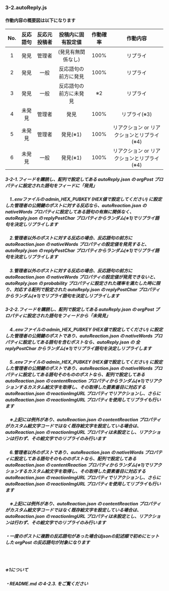 ### 3-2.autoReply.js

#### 作動内容の概要図は以下になります

| No. | 反応語句 | 反応元投稿者 | 投稿内に固有設定値 | 作動確率 | 作動内容 |
|:-:|:-:|:-:|:-:|:-:|:-:|
| 1 | 発見 | 管理者 | (発見有無関係なし) | 100% | リプライ |
| 2 | 発見 | 一般 | 反応語句の前方に発見 | 100% | リプライ |
| 3 | 発見 | 一般 | 反応語句の前方に未発見 | ※2 | リプライ |
| 4 | 未発見 | 管理者 | 発見 | 100% | リプライ(※3) |
| 5 | 未発見 | 管理者 | 発見(※1) | 100% | リアクション or リアクションとリプライ (※4) |
| 6 | 未発見 | 一般 | 発見(※1) | 100% | リアクション or リアクションとリプライ (※4) |

##### 3-2-1.フィードを購読し、配列で設定してある autoReply.json の orgPost プロパティに設定された語句をフィードに「発見」
##### 　1..envファイルの admin_HEX_PUBKEY (HEX値で設定してください) に設定した管理者の公開鍵のポストに対する反応なら、autoReaction.json の nativeWords プロパティに設定してある語句の有無に関係なく、autoReply.json の replyPostChar プロパティからランダム(※1)でリプライ語句を決定しリプライします

##### 　2.管理者以外のポストに対する反応の場合、反応語句の前方に autoReaction.json の nativeWords プロパティの設定値を発見すると、autoReply.json の replyPostChar プロパティからランダム(※1)でリプライ語句を決定しリプライします

##### 　3.管理者以外のポストに対する反応の場合、反応語句の前方に autoReaction.json の nativeWords プロパティの設定値が発見できないと、autoReply.json の probability プロパティに設定された確率を満たした時に限り、対応する配列で設定された autoReply.json の replyPostChar プロパティからランダム(※1)でリプライ語句を決定しリプライします

##### 3-2-2.フィードを購読し、配列で設定してある autoReply.json の orgPost プロパティに設定された語句をフィードから「未発見」
##### 　4..envファイルの admin_HEX_PUBKEY (HEX値で設定してください) に設定した管理者の公開鍵のポストであり、autoReaction.json の nativeWords プロパティに設定してある語句を含むポストなら、autoReply.json の 全 replyPostChar からランダム(※1)でリプライ語句を決定しリプライします

##### 　5..envファイルの admin_HEX_PUBKEY (HEX値で設定してください) に設定した管理者の公開鍵のポストであり、autoReaction.json の nativeWords プロパティに設定してある語句そのもののポストなら、配列で設定してある autoReaction.json の contentReaction プロパティからランダム(※1)でリアクションするカスタム絵文字を取得し、その取得した要素番目に対応する autoReaction.json の reactionImgURL プロパティでリアクションし、さらに autoReaction.json の reactionImgURL プロパティを使用してリプライも行います
##### 　※上記には例外があり、autoReaction.json の contentReaction プロパティがカスタム絵文字コードではなく既存絵文字を設定している場合は、autoReaction.json の reactionImgURL プロパティは未設定とし、リアクションは行わず、その絵文字でのリプライのみ行います

##### 　6.管理者以外のポストであり、autoReaction.json の nativeWords プロパティに設定してある語句そのもののポストなら、配列で設定してある autoReaction.json の contentReaction プロパティからランダム(※1)でリアクションするカスタム絵文字を取得し、その取得した要素番目に対応する autoReaction.json の reactionImgURL プロパティでリアクションし、さらに autoReaction.json の reactionImgURL プロパティを使用してリプライも行います
##### 　※上記には例外があり、autoReaction.json の contentReaction プロパティがカスタム絵文字コードではなく既存絵文字を設定している場合は、autoReaction.json の reactionImgURL プロパティは未設定とし、リアクションは行わず、その絵文字でのリプライのみ行います


##### ・一度のポストに複数の反応語句があった場合はjsonの記述順で初めにヒットした orgPost の反応語句が対象になります

### 　
##### ※1について
##### ・README.md の 4-2.3. をご覧ください
